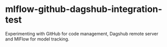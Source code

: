 # mlflow-github-dagshub-integration-test
Experimenting with GitHub for code management, Dagshub remote server and MlFlow for model tracking.